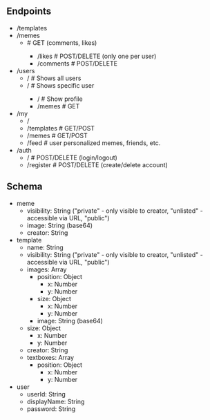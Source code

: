 ## Endpoints

- /templates
- /memes
    - <memeID>      # GET (comments, likes)
        - /likes    # POST/DELETE (only one per user)
        - /comments # POST/DELETE
- /users
    - /             # Shows all users
    - /<userID>     # Shows specific user
        - /         # Show profile
        - /memes    # GET
- /my
    - /
    - /templates    # GET/POST
    - /memes        # GET/POST
    - /feed         # user personalized memes, friends, etc.
- /auth
    - /             # POST/DELETE (login/logout)
    - /register     # POST/DELETE (create/delete account)


## Schema
- meme
    - visibility: String ("private" - only visible to creator, "unlisted" - accessible via URL, "public")
    - image: String (base64)
    - creator: String 
- template
    - name: String
    - visibility: String ("private" - only visible to creator, "unlisted" - accessible via URL, "public")
    - images: Array
        - position: Object
            - x: Number
            - y: Number
        - size: Object
            - x: Number
            - y: Number
        - image: String (base64)
    - size: Object
        - x: Number
        - y: Number
    - creator: String
    - textboxes: Array
        - position: Object
            - x: Number
            - y: Number
- user
    - userId: String
    - displayName: String
    - password: String

